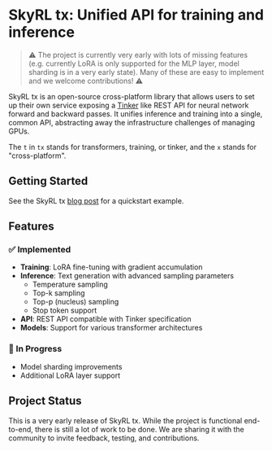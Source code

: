 # SkyRL tx: Unified API for training and inference

> ⚠️  The project is currently very early with lots of missing features
> (e.g. currently LoRA is only supported for the MLP layer, model sharding
> is in a very early state). Many of these are easy to implement and we
> welcome contributions! ⚠️


SkyRL tx is an open-source cross-platform library that allows users to
set up their own service exposing a
[Tinker](https://tinker-docs.thinkingmachines.ai/) like REST API for
neural network forward and backward passes. It unifies inference and
training into a single, common API, abstracting away the
infrastructure challenges of managing GPUs.

The `t` in `tx` stands for transformers, training, or tinker, and the `x`
stands for "cross-platform".

## Getting Started
See the SkyRL tx [blog post](https://www.notion.so/SkyRL-tx-An-open-source-project-to-implement-the-Tinker-API-2848f0016b9d80fe9873eea1e38815ca?source=copy_link#2848f0016b9d80bc8a4bebeedac69f6e) for a quickstart example. 

## Features

### ✅ Implemented
- **Training**: LoRA fine-tuning with gradient accumulation
- **Inference**: Text generation with advanced sampling parameters
  - Temperature sampling
  - Top-k sampling
  - Top-p (nucleus) sampling
  - Stop token support
- **API**: REST API compatible with Tinker specification
- **Models**: Support for various transformer architectures

### 🚧 In Progress
- Model sharding improvements
- Additional LoRA layer support

## Project Status

This is a very early release of SkyRL tx. While the project is
functional end-to-end, there is still a lot of work to be done. We are
sharing it with the community to invite feedback, testing, and
contributions.
